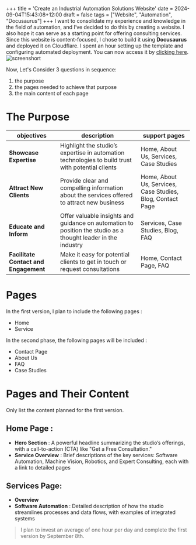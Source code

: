 +++
title = 'Create an Industrial Automation Solutions Website'
date = 2024-09-04T15:43:08+12:00
draft = false
tags = ["Website", "Automation", "Docusaurus"]
+++
I want to consolidate my experience and knowledge in the field of automation, and I’ve decided to do this by creating a website. I also hope it can serve as a starting point for offering consulting services.  
Since this website is content-focused, I chose to build it using **Docusaurus** and deployed it on Cloudflare. I spent an hour setting up the template and configuring automated deployment. You can now access it by [clicking here](https://automation.micostupid.com).    
![screenshort](/images/2024-09/screen-01.png)   

Now, Let's Consider 3 questions in sequence: 
1. the purpose
2. the pages needed to achieve that purpose
3. the main content of each page  

# The Purpose  
|objectives|description|support pages|
|--|--------|----|
|**Showcase Expertise** |Highlight the studio’s expertise in automation technologies to build trust with potential clients|Home, About Us, Services, Case Studies |
|**Attract New Clients** |Provide clear and compelling information about the services offered to attract new business|Home, About Us, Services, Case Studies, Blog, Contact Page |
|**Educate and Inform** |Offer valuable insights and guidance on automation to position the studio as a thought leader in the industry|Services, Case Studies, Blog, FAQ |
|**Facilitate Contact and Engagement** |Make it easy for potential clients to get in touch or request consultations|Home, Contact Page, FAQ|

# Pages  
In the first version, I plan to include the following pages :  
* Home
* Service  

In the second phase, the following pages will be included :  
* Contact Page
* About Us
* FAQ 
* Case Studies  

# Pages and Their Content
Only list the content planned for the first version.  

## Home Page :  
* **Hero Section** : A powerful headline summarizing the studio’s offerings, with a call-to-action (CTA) like "Get a Free Consultation."
* **Service Overview** : Brief descriptions of the key services: Software Automation, Machine Vision, Robotics, and Expert Consulting, each with a link to detailed pages  

## Services Page:
* **Overview**
* **Software Automation** : Detailed description of how the studio streamlines processes and data flows, with examples of integrated systems
  

> I plan to invest an average of one hour per day and complete the first version by September 8th.
